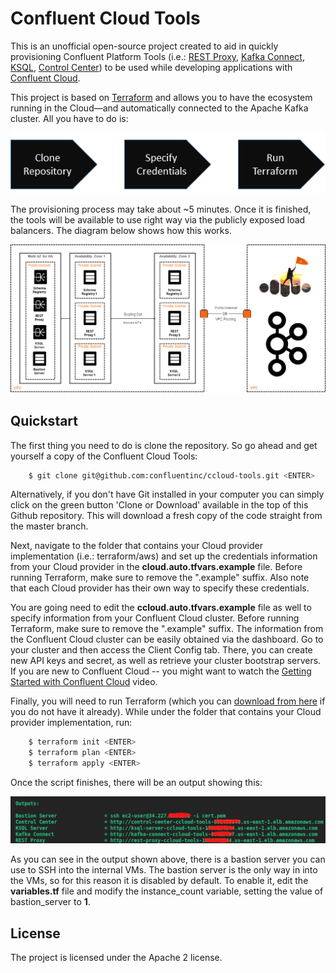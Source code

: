 # Confluent Cloud Tools

This is an unofficial open-source project created to aid in quickly provisioning Confluent Platform Tools (i.e.: [REST Proxy](https://docs.confluent.io/current/kafka-rest/docs/index.html), [Kafka Connect](https://docs.confluent.io/current/connect/index.html), [KSQL](https://docs.confluent.io/current/ksql/docs/index.html), [Control Center](https://docs.confluent.io/current/control-center/index.html)) to be used while developing applications with [Confluent Cloud](https://www.confluent.io/confluent-cloud).

This project is based on [Terraform](https://www.terraform.io) and allows you to have the ecosystem running in the Cloud—and automatically connected to the Apache Kafka cluster. All you have to do is:

<p align="center">
    <img src="images/three_steps.png" />
</p>

The provisioning process may take about ~5 minutes. Once it is finished, the tools will be available to use right way via the publicly exposed load balancers. The diagram below shows how this works.

<p align="center">
    <img src="images/topology_diagram.png" />
</p>

Quickstart
----------

The first thing you need to do is clone the repository. So go ahead and get yourself a copy of the Confluent Cloud Tools:

```bash
    $ git clone git@github.com:confluentinc/ccloud-tools.git <ENTER>
```

Alternatively, if you don't have Git installed in your computer you can simply click on the green button 'Clone or Download' available in the top of this Github repository. This will download a fresh copy of the code straight from the master branch.

Next, navigate to the folder that contains your Cloud provider implementation (i.e.: terraform/aws) and set up the credentials information from your Cloud provider in the **cloud.auto.tfvars.example** file. Before running Terraform, make sure to remove the ".example" suffix. Also note that each Cloud provider has their own way to specify these credentials.

You are going need to edit the **ccloud.auto.tfvars.example** file as well to specify information from your Confluent Cloud cluster. Before running Terraform, make sure to remove the ".example" suffix. The information from the Confluent Cloud cluster can be easily obtained via the dashboard. Go to your cluster and then access the Client Config tab. There, you can create new API keys and secret, as well as retrieve your cluster bootstrap servers. If you are new to Confluent Cloud -- you might want to watch the [Getting Started with Confluent Cloud](https://www.youtube.com/watch?v=JTPjfk51s3c) video.

Finally, you will need to run Terraform (which you can [download from here](https://www.terraform.io/downloads.html) if you do not have it already). While under the folder that contains your Cloud provider implementation, run:

```bash
    $ terraform init <ENTER>
    $ terraform plan <ENTER>
    $ terraform apply <ENTER>
```
Once the script finishes, there will be an output showing this:

<p align="center">
    <img src="images/outputs.png" />
</p>

As you can see in the output shown above, there is a bastion server you can use to SSH into the internal VMs. The bastion server is the only way in into the VMs, so for this reason it is disabled by default. To enable it, edit the **variables.tf** file and modify the instance_count variable, setting the value of bastion_server to **1**.

License
-------

The project is licensed under the Apache 2 license.
